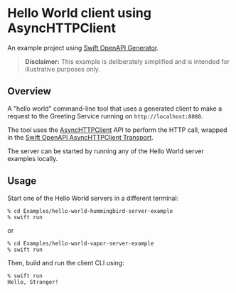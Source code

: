 # Hello World client using AsyncHTTPClient

An example project using [Swift OpenAPI Generator](https://github.com/apple/swift-openapi-generator).

> **Disclaimer:** This example is deliberately simplified and is intended for illustrative purposes only.

## Overview

A "hello world" command-line tool that uses a generated client to make a request to the Greeting Service running on `http://localhost:8080`.

The tool uses the [AsyncHTTPClient](https://github.com/swift-server/async-http-client) API to perform the HTTP call, wrapped in the [Swift OpenAPI AsyncHTTPClient Transport](https://github.com/swift-server/swift-openapi-async-http-client).

The server can be started by running any of the Hello World server examples locally.

## Usage

Start one of the Hello World servers in a different terminal:

```console
% cd Examples/hello-world-hummingbird-server-example
% swift run
```

or

```console
% cd Examples/hello-world-vapor-server-example
% swift run
```

Then, build and run the client CLI using:

```console
% swift run
Hello, Stranger!
```

